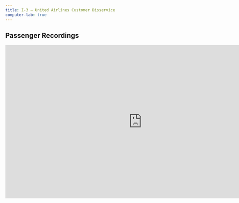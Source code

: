 ```yaml
---
title: I-3 — United Airlines Customer Disservice
computer-lab: true
---
```


## Passenger Recordings

<iframe width="854" height="480" src="https://www.youtube.com/embed/3FbdPQM3JDQ" frameborder="0" allowfullscreen></iframe>

